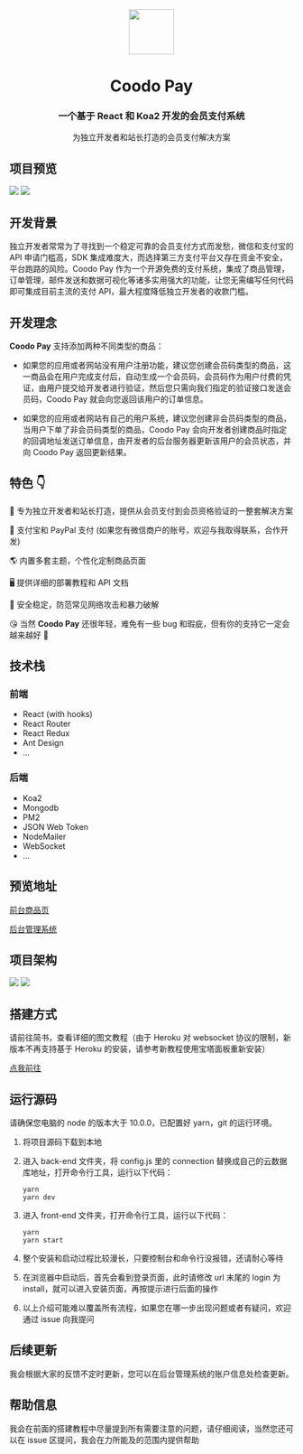 <div align="center">
<img src="https://i.loli.net/2020/03/27/xdEUXeo6QDMWa2O.png" width="80px" height="80px"/>
</div>
  <h1 align="center">
    Coodo Pay
  </h1>
  <h3 align="center">
    一个基于 React 和 Koa2 开发的会员支付系统
  </h3>
<p align="center">
    为独立开发者和站长打造的会员支付解决方案
</p>

## 项目预览

<img src="https://i.loli.net/2020/07/10/szqvUMpV9IALkXQ.png">
<img src="https://i.loli.net/2020/07/10/zHZmOoi4rBMaU1D.png">

## 开发背景

独立开发者常常为了寻找到一个稳定可靠的会员支付方式而发愁，微信和支付宝的 API 申请门槛高，SDK 集成难度大，而选择第三方支付平台又存在资金不安全，平台跑路的风险。Coodo Pay 作为一个开源免费的支付系统，集成了商品管理，订单管理，邮件发送和数据可视化等诸多实用强大的功能，让您无需编写任何代码即可集成目前主流的支付 API，最大程度降低独立开发者的收款门槛。

## 开发理念

**Coodo Pay** 支持添加两种不同类型的商品：

- 如果您的应用或者网站没有用户注册功能，建议您创建会员码类型的商品，这一商品会在用户完成支付后，自动生成一个会员码，会员码作为用户付费的凭证，由用户提交给开发者进行验证，然后您只需向我们指定的验证接口发送会员码，Coodo Pay 就会向您返回该用户的订单信息。

- 如果您的应用或者网站有自己的用户系统，建议您创建非会员码类型的商品，当用户下单了非会员码类型的商品，Coodo Pay 会向开发者创建商品时指定的回调地址发送订单信息，由开发者的后台服务器更新该用户的会员状态，并向 Coodo Pay 返回更新结果。

## 特色 👇

📝 专为独立开发者和站长打造，提供从会员支付到会员资格验证的一整套解决方案

🌉 支付宝和 PayPal 支付 (如果您有微信商户的账号，欢迎与我取得联系，合作开发)

🌎 内置多套主题，个性化定制商品页面

🖥 提供详细的部署教程和 API 文档

🌱 安全稳定，防范常见网络攻击和暴力破解

😘 当然 **Coodo Pay** 还很年轻，难免有一些 bug 和瑕疵，但有你的支持它一定会越来越好 🏃

## 技术栈

### 前端

- React (with hooks)
- React Router
- React Redux
- Ant Design
- ...

### 后端

- Koa2
- Mongodb
- PM2
- JSON Web Token
- NodeMailer
- WebSocket
- ...

## 预览地址

[前台商品页](https://pay.960960.xyz/#/product/6)

[后台管理系统](https://pay.960960.xyz)

## 项目架构

<img src="https://i.loli.net/2020/06/25/IAvzkwqybueSd1p.png">
<img src="https://i.loli.net/2020/06/25/GpBbfny8JdVN1cr.png">

## 搭建方式

请前往简书，查看详细的图文教程（由于 Heroku 对 websocket 协议的限制，新版本不再支持基于 Heroku 的安装，请参考新教程使用宝塔面板重新安装）

[点我前往](https://www.jianshu.com/p/d0b92fefcc96)

## 运行源码

请确保您电脑的 node 的版本大于 10.0.0，已配置好 yarn，git 的运行环境。

1. 将项目源码下载到本地

2. 进入 back-end 文件夹，将 config.js 里的 connection 替换成自己的云数据库地址，打开命令行工具，运行以下代码：

   ```
   yarn
   yarn dev
   ```

3. 进入 front-end 文件夹，打开命令行工具，运行以下代码：

   ```
   yarn
   yarn start
   ```

4. 整个安装和启动过程比较漫长，只要控制台和命令行没报错，还请耐心等待

5. 在浏览器中启动后，首先会看到登录页面，此时请修改 url 末尾的 login 为 install，就可以进入安装页面，再按提示进行后面的操作

6. 以上介绍可能难以覆盖所有流程，如果您在哪一步出现问题或者有疑问，欢迎通过 issue 向我提问

## 后续更新

我会根据大家的反馈不定时更新，您可以在后台管理系统的账户信息处检查更新。

## 帮助信息

我会在前面的搭建教程中尽量提到所有需要注意的问题，请仔细阅读，当然您还可以在 issue 区提问，我会在力所能及的范围内提供帮助
